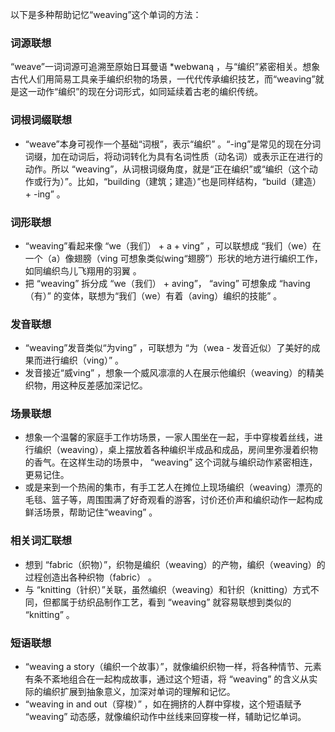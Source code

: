 以下是多种帮助记忆“weaving”这个单词的方法：

### 词源联想
“weave”一词词源可追溯至原始日耳曼语 *webwaną ，与“编织”紧密相关。想象古代人们用简易工具亲手编织织物的场景，一代代传承编织技艺，而“weaving”就是这一动作“编织”的现在分词形式，如同延续着古老的编织传统。 

### 词根词缀联想 
 - “weave”本身可视作一个基础“词根”，表示“编织” 。“-ing”是常见的现在分词词缀，加在动词后，将动词转化为具有名词性质（动名词）或表示正在进行的动作。所以 “weaving”，从词根词缀角度，就是“正在编织”或“编织（这个动作或行为）”。比如，“building（建筑；建造）”也是同样结构，“build（建造） + -ing” 。

### 词形联想 
 - “weaving”看起来像 “we（我们） + a + ving” ，可以联想成 “我们（we）在一个（a）像翅膀（ving 可想象类似wing“翅膀”）形状的地方进行编织工作，如同编织鸟儿飞翔用的羽翼 。 
 - 把 “weaving” 拆分成 “we（我们） + aving”， “aving” 可想象成 “having（有）” 的变体，联想为“我们（we）有着（aving）编织的技能” 。

### 发音联想 
 - “weaving”发音类似“为ving” ，可联想为 “为（wea - 发音近似）了美好的成果而进行编织（ving）” 。 
 - 发音接近“威ving” ，想象一个威风凛凛的人在展示他编织（weaving）的精美织物，用这种反差感加深记忆。

### 场景联想 
 - 想象一个温馨的家庭手工作坊场景，一家人围坐在一起，手中穿梭着丝线，进行编织（weaving），桌上摆放着各种编织半成品和成品，房间里弥漫着织物的香气。在这样生动的场景中， “weaving” 这个词就与编织动作紧密相连，更易记住。 
 - 或是来到一个热闹的集市，有手工艺人在摊位上现场编织（weaving）漂亮的毛毯、篮子等，周围围满了好奇观看的游客，讨价还价声和编织动作一起构成鲜活场景，帮助记住“weaving” 。

### 相关词汇联想 
 - 想到 “fabric（织物）”，织物是编织（weaving）的产物，编织（weaving）的过程创造出各种织物（fabric） 。 
 - 与 “knitting（针织）”关联，虽然编织（weaving）和针织（knitting）方式不同，但都属于纺织品制作工艺，看到 “weaving” 就容易联想到类似的 “knitting” 。

### 短语联想 
 - “weaving a story（编织一个故事）”，就像编织织物一样，将各种情节、元素有条不紊地组合在一起构成故事，通过这个短语，将 “weaving” 的含义从实际的编织扩展到抽象意义，加深对单词的理解和记忆。 
 - “weaving in and out（穿梭）” ，如在拥挤的人群中穿梭，这个短语赋予 “weaving” 动态感，就像编织动作中丝线来回穿梭一样，辅助记忆单词。 